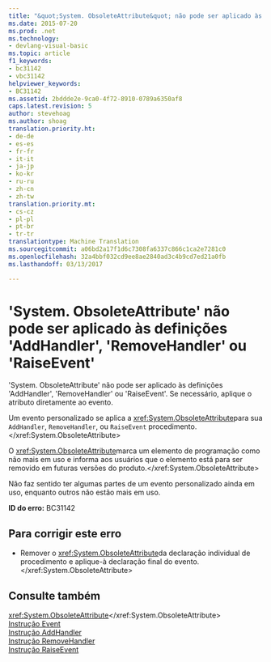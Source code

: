 ```yaml
---
title: "&quot;System. ObsoleteAttribute&quot; não pode ser aplicado às definições &quot;AddHandler&quot;, &quot;RemoveHandler&quot; ou &quot;RaiseEvent&quot; | Documentos do Microsoft"
ms.date: 2015-07-20
ms.prod: .net
ms.technology:
- devlang-visual-basic
ms.topic: article
f1_keywords:
- bc31142
- vbc31142
helpviewer_keywords:
- BC31142
ms.assetid: 2bddde2e-9ca0-4f72-8910-0789a6350af8
caps.latest.revision: 5
author: stevehoag
ms.author: shoag
translation.priority.ht:
- de-de
- es-es
- fr-fr
- it-it
- ja-jp
- ko-kr
- ru-ru
- zh-cn
- zh-tw
translation.priority.mt:
- cs-cz
- pl-pl
- pt-br
- tr-tr
translationtype: Machine Translation
ms.sourcegitcommit: a06bd2a17f1d6c7308fa6337c866c1ca2e7281c0
ms.openlocfilehash: 32a4bbf032cd9ee8ae2840ad3c4b9cd7ed21a0fb
ms.lasthandoff: 03/13/2017

---
```

# <a name="39systemobsoleteattribute39-cannot-be-applied-to-the-39addhandler39-39removehandler39-or-39raiseevent39-definitions"></a>'System. ObsoleteAttribute' não pode ser aplicado às definições 'AddHandler', 'RemoveHandler' ou 'RaiseEvent'
'System. ObsoleteAttribute' não pode ser aplicado às definições 'AddHandler', 'RemoveHandler' ou 'RaiseEvent'. Se necessário, aplique o atributo diretamente ao evento.  
  
 Um evento personalizado se aplica a <xref:System.ObsoleteAttribute>para sua `AddHandler`, `RemoveHandler`, ou `RaiseEvent` procedimento.</xref:System.ObsoleteAttribute>  
  
 O <xref:System.ObsoleteAttribute>marca um elemento de programação como não mais em uso e informa aos usuários que o elemento está para ser removido em futuras versões do produto.</xref:System.ObsoleteAttribute>  
  
 Não faz sentido ter algumas partes de um evento personalizado ainda em uso, enquanto outros não estão mais em uso.  
  
 **ID do erro:** BC31142  
  
## <a name="to-correct-this-error"></a>Para corrigir este erro  
  
-   Remover o <xref:System.ObsoleteAttribute>da declaração individual de procedimento e aplique-à declaração final do evento.</xref:System.ObsoleteAttribute>  
  
## <a name="see-also"></a>Consulte também  
 <xref:System.ObsoleteAttribute></xref:System.ObsoleteAttribute>   
 [Instrução Event](../../visual-basic/language-reference/statements/event-statement.md)   
 [Instrução AddHandler](../../visual-basic/language-reference/statements/addhandler-statement.md)   
 [Instrução RemoveHandler](../../visual-basic/language-reference/statements/removehandler-statement.md)   
 [Instrução RaiseEvent](../../visual-basic/language-reference/statements/raiseevent-statement.md)
